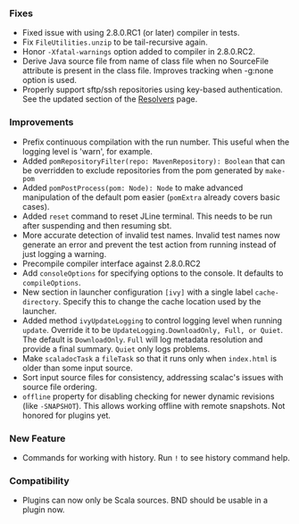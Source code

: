 ### Fixes
* Fixed issue with using 2.8.0.RC1 (or later) compiler in tests.
* Fix `FileUtilities.unzip` to be tail-recursive again.
* Honor `-Xfatal-warnings` option added to compiler in 2.8.0.RC2.
* Derive Java source file from name of class file when no SourceFile attribute is present in the class file. Improves tracking when -g:none option is used.
* Properly support sftp/ssh repositories using key-based authentication. See the updated section of the [Resolvers](http://code.google.com/p/simple-build-tool/wiki/Resolvers#SFTP_and_SSH_Repositories) page.

### Improvements
* Prefix continuous compilation with the run number.  This useful when the logging level is 'warn', for example.
* Added `pomRepositoryFilter(repo: MavenRepository): Boolean` that can be overridden to exclude repositories from the pom generated by `make-pom`
* Added `pomPostProcess(pom: Node): Node` to make advanced manipulation of the default pom easier (`pomExtra` already covers basic cases).
* Added `reset` command to reset JLine terminal. This needs to be run after suspending and then resuming sbt.
* More accurate detection of invalid test names. Invalid test names now generate an error and prevent the test action from running instead of just logging a warning.
* Precompile compiler interface against 2.8.0.RC2
* Add `consoleOptions` for specifying options to the console. It defaults to `compileOptions`.
* New section in launcher configuration `[ivy]` with a single label `cache-directory`. Specify this to change the cache location used by the launcher.
* Added method `ivyUpdateLogging` to control logging level when running `update`.  Override it to be `UpdateLogging.DownloadOnly, Full, or Quiet`. The default is `DownloadOnly`.  `Full` will log metadata resolution and provide a final summary.  `Quiet` only logs problems.
* Make `scaladocTask` a `fileTask` so that it runs only when `index.html` is older than some input source.
* Sort input source files for consistency, addressing scalac's issues with source file ordering.
* `offline` property for disabling checking for newer dynamic revisions (like `-SNAPSHOT`). This allows working offline with remote snapshots.  Not honored for plugins yet.

### New Feature
* Commands for working with history.  Run `!` to see history command help.

### Compatibility
* Plugins can now only be Scala sources. BND should be usable in a plugin now.